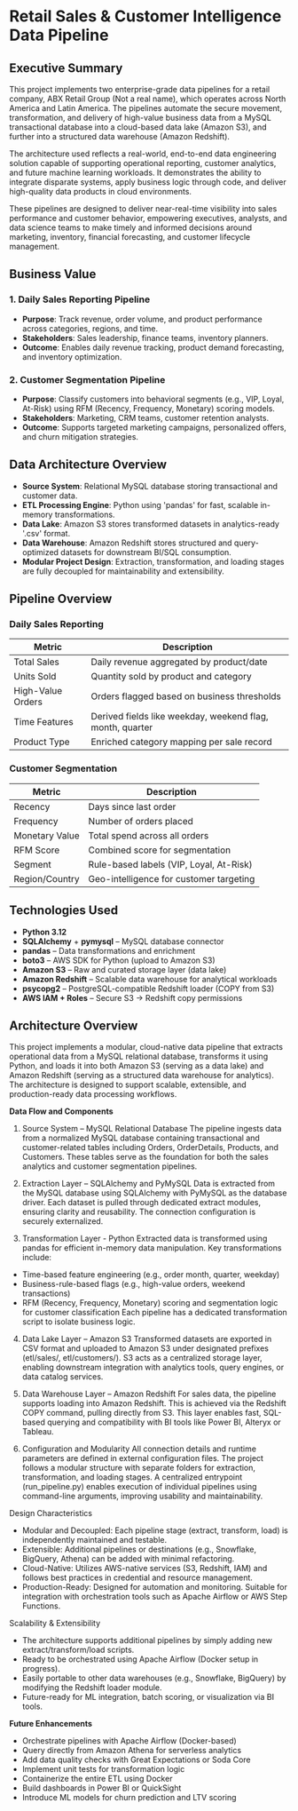 # Retail Sales & Customer Intelligence Data Pipeline

## Executive Summary

This project implements two enterprise-grade data pipelines for a retail company, ABX Retail Group (Not a real name), which operates across North America and Latin America. The pipelines automate the secure movement, transformation, and delivery of high-value business data from a MySQL transactional database into a cloud-based data lake (Amazon S3), and further into a structured data warehouse (Amazon Redshift).


The architecture used reflects a real-world, end-to-end data engineering solution capable of supporting operational reporting, customer analytics, and future machine learning workloads. It demonstrates the ability to integrate disparate systems, apply business logic through code, and deliver high-quality data products in cloud environments.


These pipelines are designed to deliver near-real-time visibility into sales performance and customer behavior, empowering executives, analysts, and data science teams to make timely and informed decisions around marketing, inventory, financial forecasting, and customer lifecycle management.






## Business Value

### 1. Daily Sales Reporting Pipeline
- **Purpose**: Track revenue, order volume, and product performance across categories, regions, and time.
- **Stakeholders**: Sales leadership, finance teams, inventory planners.
- **Outcome**: Enables daily revenue tracking, product demand forecasting, and inventory optimization.

### 2. Customer Segmentation Pipeline
- **Purpose**: Classify customers into behavioral segments (e.g., VIP, Loyal, At-Risk) using RFM (Recency, Frequency, Monetary) scoring models.
- **Stakeholders**: Marketing, CRM teams, customer retention analysts.
- **Outcome**: Supports targeted marketing campaigns, personalized offers, and churn mitigation strategies.



## Data Architecture Overview

- **Source System**: Relational MySQL database storing transactional and customer data.
- **ETL Processing Engine**: Python using 'pandas' for fast, scalable in-memory transformations.
- **Data Lake**: Amazon S3 stores transformed datasets in analytics-ready '.csv' format.
- **Data Warehouse**: Amazon Redshift stores structured and query-optimized datasets for downstream BI/SQL consumption.
- **Modular Project Design**: Extraction, transformation, and loading stages are fully decoupled for maintainability and extensibility.



## Pipeline Overview

### Daily Sales Reporting

| Metric              | Description                                |
|---------------------|--------------------------------------------|
| Total Sales         | Daily revenue aggregated by product/date   |
| Units Sold          | Quantity sold by product and category      |
| High-Value Orders   | Orders flagged based on business thresholds |
| Time Features       | Derived fields like weekday, weekend flag, month, quarter |
| Product Type        | Enriched category mapping per sale record  |

### Customer Segmentation

| Metric              | Description                                |
|---------------------|--------------------------------------------|
| Recency             | Days since last order                      |
| Frequency           | Number of orders placed                    |
| Monetary Value      | Total spend across all orders              |
| RFM Score           | Combined score for segmentation            |
| Segment             | Rule-based labels (VIP, Loyal, At-Risk)    |
| Region/Country      | Geo-intelligence for customer targeting    |



## Technologies Used

- **Python 3.12**
- **SQLAlchemy** + **pymysql** – MySQL database connector
- **pandas** – Data transformations and enrichment
- **boto3** – AWS SDK for Python (upload to Amazon S3)
- **Amazon S3** – Raw and curated storage layer (data lake)
- **Amazon Redshift** – Scalable data warehouse for analytical workloads
- **psycopg2** – PostgreSQL-compatible Redshift loader (COPY from S3)
- **AWS IAM + Roles** – Secure S3 → Redshift copy permissions



## Architecture Overview

This project implements a modular, cloud-native data pipeline that extracts operational data from a MySQL relational database, transforms it using Python, and loads it into both Amazon S3 (serving as a data lake) and Amazon Redshift (serving as a structured data warehouse for analytics). The architecture is designed to support scalable, extensible, and production-ready data processing workflows.

**Data Flow and Components**

1. Source System – MySQL Relational Database
The pipeline ingests data from a normalized MySQL database containing transactional and customer-related tables including Orders, OrderDetails, Products, and Customers. These tables serve as the foundation for both the sales analytics and customer segmentation pipelines.

2. Extraction Layer – SQLAlchemy and PyMySQL
Data is extracted from the MySQL database using SQLAlchemy with PyMySQL as the database driver. Each dataset is pulled through dedicated extract modules, ensuring clarity and reusability. The connection configuration is securely externalized.

3. Transformation Layer - Python
Extracted data is transformed using pandas for efficient in-memory data manipulation. Key transformations include:
- Time-based feature engineering (e.g., order month, quarter, weekday)
- Business-rule-based flags (e.g., high-value orders, weekend transactions)
- RFM (Recency, Frequency, Monetary) scoring and segmentation logic for customer classification
Each pipeline has a dedicated transformation script to isolate business logic.

4. Data Lake Layer – Amazon S3
Transformed datasets are exported in CSV format and uploaded to Amazon S3 under designated prefixes (etl/sales/, etl/customers/). S3 acts as a centralized storage layer, enabling downstream integration with analytics tools, query engines, or data catalog services.

5. Data Warehouse Layer – Amazon Redshift
For sales data, the pipeline supports loading into Amazon Redshift. This is achieved via the Redshift COPY command, pulling directly from S3. This layer enables fast, SQL-based querying and compatibility with BI tools like Power BI, Alteryx or Tableau.

6. Configuration and Modularity
All connection details and runtime parameters are defined in external configuration files. The project follows a modular structure with separate folders for extraction, transformation, and loading stages. A centralized entrypoint (run_pipeline.py) enables execution of individual pipelines using command-line arguments, improving usability and maintainability.

Design Characteristics
- Modular and Decoupled: Each pipeline stage (extract, transform, load) is independently maintained and testable.
- Extensible: Additional pipelines or destinations (e.g., Snowflake, BigQuery, Athena) can be added with minimal refactoring.
- Cloud-Native: Utilizes AWS-native services (S3, Redshift, IAM) and follows best practices in credential and resource management.
- Production-Ready: Designed for automation and monitoring. Suitable for integration with orchestration tools such as Apache Airflow or AWS Step Functions.

Scalability & Extensibility
- The architecture supports additional pipelines by simply adding new extract/transform/load scripts.
- Ready to be orchestrated using Apache Airflow (Docker setup in progress).
- Easily portable to other data warehouses (e.g., Snowflake, BigQuery) by modifying the Redshift loader module.
- Future-ready for ML integration, batch scoring, or visualization via BI tools.

**Future Enhancements**
- Orchestrate pipelines with Apache Airflow (Docker-based)
- Query directly from Amazon Athena for serverless analytics
- Add data quality checks with Great Expectations or Soda Core
- Implement unit tests for transformation logic
- Containerize the entire ETL using Docker
- Build dashboards in Power BI or QuickSight
- Introduce ML models for churn prediction and LTV scoring